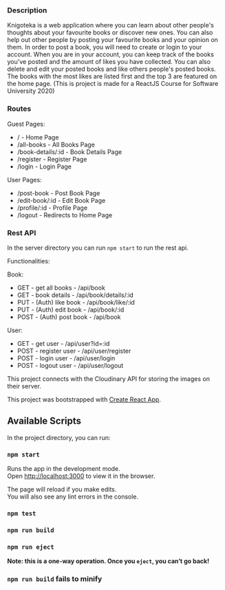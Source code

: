 ### Description
Knigoteka is a web application where you can learn about other people's thoughts about your favourite books or discover new ones. You can also help out other people by posting your favourite books and your opinion on them. In order to post a book, you will need to create or login to your account. When you are in your account, you can keep track of the books you've posted and the amount of likes you have collected. You can also delete and edit your posted books and like others people's posted books. The books with the most likes are listed first and the top 3 are featured on the home page. (This is project is made for a ReactJS Course for Software University 2020)

### Routes
Guest Pages: 
- / - Home Page
- /all-books - All Books Page
- /book-details/:id - Book Details Page
- /register - Register Page
- /login - Login Page

User Pages: 
- /post-book - Post Book Page
- /edit-book/:id - Edit Book Page
- /profile/:id - Profile Page
- /logout - Redirects to Home Page

### Rest API 
In the server directory you can run `npm start` to run the rest api.

Functionalities: 

Book:
-  GET - get all books - /api/book
-  GET - book details -  /api/book/details/:id
-  PUT - (Auth) like book - /api/book/like/:id
-  PUT - (Auth) edit book - /api/book/:id
-  POST - (Auth) post book - /api/book

User:
-  GET - get user - /api/user?id=:id
-  POST - register user - /api/user/register
-  POST - login user - /api/user/login
-  POST - logout user - /api/user/logout


This project connects with the Cloudinary API for storing the images on their server.

This project was bootstrapped with [Create React App](https://github.com/facebook/create-react-app).

## Available Scripts

In the project directory, you can run:

### `npm start`

Runs the app in the development mode.<br />
Open [http://localhost:3000](http://localhost:3000) to view it in the browser.

The page will reload if you make edits.<br />
You will also see any lint errors in the console.

### `npm test`

### `npm run build`

### `npm run eject`

**Note: this is a one-way operation. Once you `eject`, you can’t go back!**

### `npm run build` fails to minify

